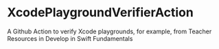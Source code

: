 # XcodePlaygroundVerifierAction
A Github Action to verify Xcode playgrounds, for example, from Teacher Resources in Develop in Swift Fundamentals
